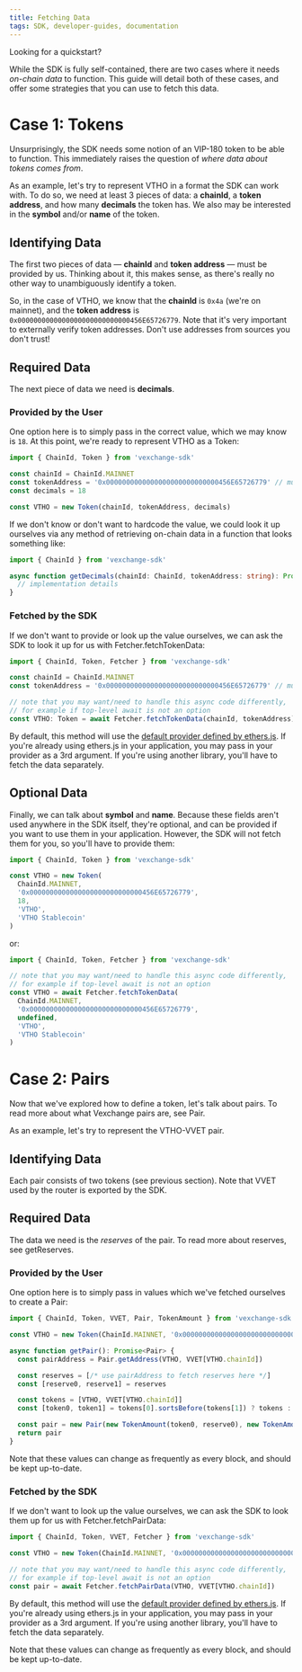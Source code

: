 ```yaml
---
title: Fetching Data
tags: SDK, developer-guides, documentation
---
```


Looking for a <Link to='/docs/v2/javascript-SDK/quick-start'>quickstart</Link>?

While the SDK is fully self-contained, there are two cases where it needs _on-chain data_ to function.
This guide will detail both of these cases, and offer some strategies that you can use to fetch this data.

# Case 1: Tokens

Unsurprisingly, the SDK needs some notion of an VIP-180 token to be able to function. This immediately raises the question of _where data about tokens comes from_.

As an example, let's try to represent VTHO in a format the SDK can work with. To do so, we need at least 3 pieces of data: a **chainId**, a **token address**, and how many **decimals** the token has. We also may be interested in the **symbol** and/or **name** of the token.

## Identifying Data

The first two pieces of data — **chainId** and **token address** — must be provided by us. Thinking about it, this makes sense, as there's really no other way to unambiguously identify a token.

So, in the case of VTHO, we know that the **chainId** is `0x4a` (we're on mainnet), and the **token address** is `0x0000000000000000000000000000456E65726779`. Note that it's very important to externally verify token addresses. Don't use addresses from sources you don't trust!

## Required Data

The next piece of data we need is **decimals**.

### Provided by the User

One option here is to simply pass in the correct value, which we may know is `18`. At this point, we're ready to represent VTHO as a <Link to='/docs/v2/SDK/token'>Token</Link>:

```typescript
import { ChainId, Token } from 'vexchange-sdk'

const chainId = ChainId.MAINNET
const tokenAddress = '0x0000000000000000000000000000456E65726779' // must be checksummed
const decimals = 18

const VTHO = new Token(chainId, tokenAddress, decimals)
```

If we don't know or don't want to hardcode the value, we could look it up ourselves via any method of retrieving on-chain data in a function that looks something like:

```typescript
import { ChainId } from 'vexchange-sdk'

async function getDecimals(chainId: ChainId, tokenAddress: string): Promise<number> {
  // implementation details
}
```

### Fetched by the SDK

If we don't want to provide or look up the value ourselves, we can ask the SDK to look it up for us with <Link to='/docs/v2/SDK/fetcher#fetchtokendata'>Fetcher.fetchTokenData</Link>:

```typescript
import { ChainId, Token, Fetcher } from 'vexchange-sdk'

const chainId = ChainId.MAINNET
const tokenAddress = '0x0000000000000000000000000000456E65726779' // must be checksummed

// note that you may want/need to handle this async code differently,
// for example if top-level await is not an option
const VTHO: Token = await Fetcher.fetchTokenData(chainId, tokenAddress)
```

By default, this method will use the [default provider defined by ethers.js](https://docs.ethers.io/v5/api/providers/#providers-getDefaultProvider).
If you're already using ethers.js in your application, you may pass in your provider as a 3rd argument.
If you're using another library, you'll have to fetch the data separately.

## Optional Data

Finally, we can talk about **symbol** and **name**. Because these fields aren't used anywhere in the SDK itself, they're optional, and can be provided if you want to use them in your application. However, the SDK will not fetch them for you, so you'll have to provide them:

```typescript
import { ChainId, Token } from 'vexchange-sdk'

const VTHO = new Token(
  ChainId.MAINNET,
  '0x0000000000000000000000000000456E65726779',
  18,
  'VTHO',
  'VTHO Stablecoin'
)
```

or:

```typescript
import { ChainId, Token, Fetcher } from 'vexchange-sdk'

// note that you may want/need to handle this async code differently,
// for example if top-level await is not an option
const VTHO = await Fetcher.fetchTokenData(
  ChainId.MAINNET,
  '0x0000000000000000000000000000456E65726779',
  undefined,
  'VTHO',
  'VTHO Stablecoin'
)
```

# Case 2: Pairs

Now that we've explored how to define a token, let's talk about pairs. To read more about what Vexchange pairs are, see <Link to='/docs/v2/smart-contracts/pair'>Pair</Link>.

As an example, let's try to represent the VTHO-VVET pair.

## Identifying Data

Each pair consists of two tokens (see previous section). Note that VVET used by the router is <Link to='/docs/v2/SDK/other-exports/#VVET'>exported by the SDK</Link>.

## Required Data

The data we need is the _reserves_ of the pair. To read more about reserves, see <Link to='/docs/v2/smart-contracts/pair#getreserves'>getReserves</Link>.

### Provided by the User

One option here is to simply pass in values which we've fetched ourselves to create a <Link to='/docs/v2/SDK/pair'>Pair</Link>:

```typescript
import { ChainId, Token, VVET, Pair, TokenAmount } from 'vexchange-sdk'

const VTHO = new Token(ChainId.MAINNET, '0x0000000000000000000000000000456E65726779', 18)

async function getPair(): Promise<Pair> {
  const pairAddress = Pair.getAddress(VTHO, VVET[VTHO.chainId])

  const reserves = [/* use pairAddress to fetch reserves here */]
  const [reserve0, reserve1] = reserves

  const tokens = [VTHO, VVET[VTHO.chainId]]
  const [token0, token1] = tokens[0].sortsBefore(tokens[1]) ? tokens : [tokens[1], tokens[0]]

  const pair = new Pair(new TokenAmount(token0, reserve0), new TokenAmount(token1, reserve1))
  return pair
}
```

Note that these values can change as frequently as every block, and should be kept up-to-date.

### Fetched by the SDK

If we don't want to look up the value ourselves, we can ask the SDK to look them up for us with <Link to='/docs/v2/SDK/fetcher#fetchpairdata'>Fetcher.fetchPairData</Link>:

```typescript
import { ChainId, Token, VVET, Fetcher } from 'vexchange-sdk'

const VTHO = new Token(ChainId.MAINNET, '0x0000000000000000000000000000456E65726779', 18)

// note that you may want/need to handle this async code differently,
// for example if top-level await is not an option
const pair = await Fetcher.fetchPairData(VTHO, VVET[VTHO.chainId])
```

By default, this method will use the [default provider defined by ethers.js](https://docs.ethers.io/v5/api/providers/#providers-getDefaultProvider). If you're already using ethers.js in your application, you may pass in your provider as a 3rd argument. If you're using another library, you'll have to fetch the data separately.

Note that these values can change as frequently as every block, and should be kept up-to-date.

